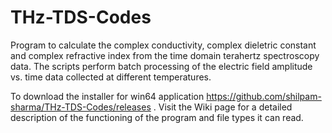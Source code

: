 # THz-TDS-Codes

Program to calculate the complex conductivity, complex dieletric constant and complex refractive index from the time domain terahertz spectroscopy data.
The scripts perform batch processing of the electric field amplitude vs. time data collected at different temperatures.

To download the installer for win64 application
https://github.com/shilpam-sharma/THz-TDS-Codes/releases .
Visit the Wiki page for a detailed description of the functioning of the program and file types it can read.
